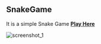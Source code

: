 ## SnakeGame
It is a simple Snake Game
<a href ="https://kumar-akash.github.io/SnakeGame/"> **Play Here** </a>

![screenshot_1](https://user-images.githubusercontent.com/20499553/35092514-a70671f4-fc65-11e7-9da7-774061531124.png)



